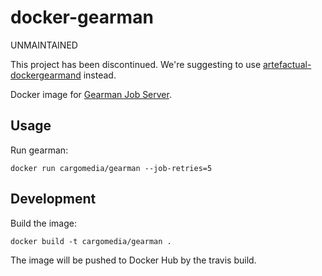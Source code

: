 docker-gearman
==============
UNMAINTAINED

This project has been discontinued. We're suggesting to use [artefactual-dockergearmand](https://github.com/artefactual-labs/docker-gearmand) instead.

Docker image for [Gearman Job Server](http://gearman.org/).

Usage
-----
Run gearman:
```
docker run cargomedia/gearman --job-retries=5
```

Development
-----------
Build the image:
```
docker build -t cargomedia/gearman .
```

The image will be pushed to Docker Hub by the travis build.
